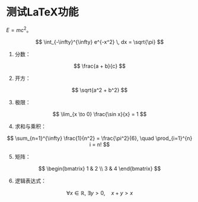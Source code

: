 # 测试LaTeX功能

 $E = mc^2$。

$$
\int_{-\infty}^{\infty} e^{-x^2} \, dx = \sqrt{\pi}
$$

1. 分数：

$$
\frac{a + b}{c}
$$

2. 开方：

$$
\sqrt{a^2 + b^2}
$$

3. 极限：

$$
\lim_{x \to 0} \frac{\sin x}{x} = 1
$$

4. 求和与乘积：

$$
\sum_{n=1}^{\infty} \frac{1}{n^2} = \frac{\pi^2}{6}, \quad \prod_{i=1}^{n} i = n!
$$

5. 矩阵：

$$
\begin{bmatrix}
1 & 2 \\
3 & 4
\end{bmatrix}
$$

6. 逻辑表达式：

$$
\forall x \in \mathbb{R},\ \exists y > 0,\quad x + y > x
$$


